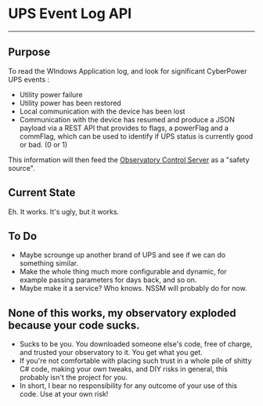 # UPS Event Log API

---

## Purpose

To read the WIndows Application log, and look for significant CyberPower UPS events :
* Utility power failure
* Utility power has been restored
* Local communication with the device has been lost
* Communication with the device has resumed
and produce a JSON payload via a REST API that provides to flags, a powerFlag and a commFlag, which can be used to identify if UPS status is currently good or bad.  (0 or 1)

This information will then feed the [Observatory Control Server](https://github.com/EorEquis/TriStar-Observatory-Control-Server) as a "safety source".

## Current State

Eh.  It works.  It's ugly, but it works.

## To Do

* Maybe scrounge up another brand of UPS and see if we can do something similar.
* Make the whole thing much more configurable and dynamic, for example passing parameters for days back, and so on.
* Maybe make it a service?  Who knows.  NSSM will probably do for now.
	
## None of this works, my observatory exploded because your code sucks.

* Sucks to be you.  You downloaded someone else's code, free of charge, and trusted your observatory to it.  You get what you get.
* If you're not comfortable with placing such trust in a whole pile of shitty C# code, making your own tweaks, and DIY risks in general, this probably isn't the project for you.
* In short, I bear no responsibility for any outcome of your use of this code.  Use at your own risk!  	
